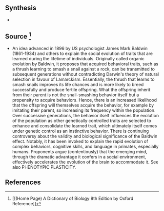 ## Synthesis
- 
## Source [^1]
- An idea advanced in 1896 by US psychologist James Mark Baldwin (1861-1934) and others to explain the social evolution of traits that are learned during the lifetime of individuals. Originally called organic evolution by Baldwin, it proposes that acquired behavioral traits, such as a thrush learning to smash a snail against a rock, can be transmitted to subsequent generations without contradicting Darwin's theory of natural selection in favour of Lamarckism. Essentially, the thrush that learns to smash snails improves its life chances and is more likely to breed successfully and produce fertile offspring. What the offspring inherit from their parent is not the snail-smashing behavior itself but a propensity to acquire behaviors. Hence, there is an increased likelihood that the offspring will themselves acquire the behavior, for example by imitating their parent, so increasing its frequency within the population. Over successive generations, the behavior itself influences the evolution of the population as other genetically controlled traits are selected to enhance and consolidate the learned trait, which ultimately itself comes under genetic control as an instinctive behavior. There is continuing controversy about the validity and biological significance of the Baldwin effect. Notably, it has been invoked to explain the rapid evolution of complex behaviors, cognitive skills, and language in primates, especially humans. Proponents argue (contentiously) that the emerging mind, through the dramatic advantage it confers in a social environment, effectively accelerates the evolution of the brain to accommodate it. See also PHENOTYPIC PLASTICITY.
## References

[^1]: [[(Home Page) A Dictionary of Biology 8th Edition by Oxford Reference]]